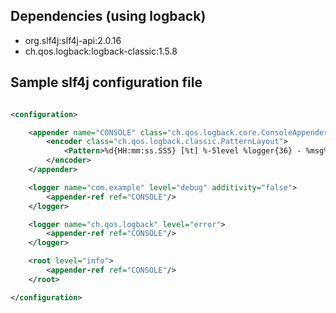 ## Dependencies (using logback)

- org.slf4j:slf4j-api:2.0.16
- ch.qos.logback:logback-classic:1.5.8

## Sample slf4j configuration file

```xml

<configuration>

    <appender name="CONSOLE" class="ch.qos.logback.core.ConsoleAppender">
        <encoder class="ch.qos.logback.classic.PatternLayout">
            <Pattern>%d{HH:mm:ss.SSS} [%t] %-5level %logger{36} - %msg%n</Pattern>
        </encoder>
    </appender>

    <logger name="com.example" level="debug" additivity="false">
        <appender-ref ref="CONSOLE"/>
    </logger>

    <logger name="ch.qos.logback" level="error">
        <appender-ref ref="CONSOLE"/>
    </logger>

    <root level="info">
        <appender-ref ref="CONSOLE"/>
    </root>

</configuration>
```